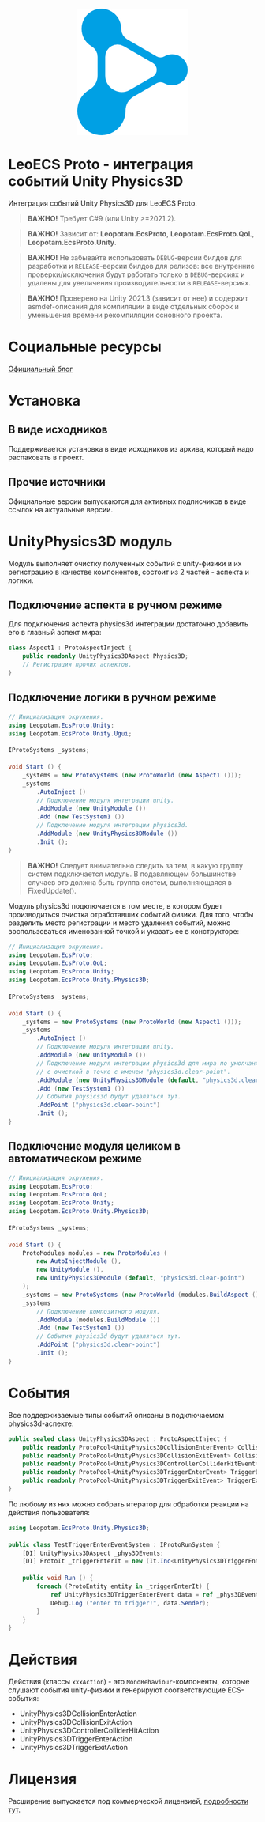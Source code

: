 <p align="center">
    <img src="./logo.png" alt="Proto">
</p>

# LeoECS Proto - интеграция событий Unity Physics3D
Интеграция событий Unity Physics3D для LeoECS Proto.

> **ВАЖНО!** Требует C#9 (или Unity >=2021.2).

> **ВАЖНО!** Зависит от: **Leopotam.EcsProto**, **Leopotam.EcsProto.QoL**, **Leopotam.EcsProto.Unity**.

> **ВАЖНО!** Не забывайте использовать `DEBUG`-версии билдов для разработки и `RELEASE`-версии билдов для релизов: все внутренние проверки/исключения будут работать только в `DEBUG`-версиях и удалены для увеличения производительности в `RELEASE`-версиях.

> **ВАЖНО!** Проверено на Unity 2021.3 (зависит от нее) и содержит asmdef-описания для компиляции в виде отдельных сборок и уменьшения времени рекомпиляции основного проекта.


# Социальные ресурсы
[Официальный блог](https://leopotam.com)


# Установка


## В виде исходников
Поддерживается установка в виде исходников из архива, который надо распаковать в проект.


## Прочие источники
Официальные версии выпускаются для активных подписчиков в виде ссылок на актуальные версии.


# UnityPhysics3D модуль
Модуль выполняет очистку полученных событий с unity-физики и их регистрацию в качестве компонентов,
состоит из 2 частей - аспекта и логики.


## Подключение аспекта в ручном режиме
Для подключения аспекта physics3d интеграции достаточно добавить его в главный аспект мира:
```c#
class Aspect1 : ProtoAspectInject {
    public readonly UnityPhysics3DAspect Physics3D;
    // Регистрация прочих аспектов.
}
```


## Подключение логики в ручном режиме
```c#
// Инициализация окружения.
using Leopotam.EcsProto.Unity;
using Leopotam.EcsProto.Unity.Ugui;

IProtoSystems _systems;

void Start () {        
    _systems = new ProtoSystems (new ProtoWorld (new Aspect1 ()));
    _systems
        .AutoInject ()
        // Подключение модуля интеграции unity.
        .AddModule (new UnityModule ())
        .Add (new TestSystem1 ())
        // Подключение модуля интеграции physics3d.
        .AddModule (new UnityPhysics3DModule ())
        .Init ();
}
```

> **ВАЖНО!** Следует внимательно следить за тем, в какую группу систем подключается модуль.
> В подавляющем большинстве случаев это должна быть группа систем, выполняющаяся в FixedUpdate().

Модуль physics3d подключается в том месте, в котором будет производиться очистка отработавших событий физики.
Для того, чтобы разделить место регистрации и место удаления событий, можно воспользоваться
именованной точкой и указать ее в конструкторе:
```c#
// Инициализация окружения.
using Leopotam.EcsProto;
using Leopotam.EcsProto.QoL;
using Leopotam.EcsProto.Unity;
using Leopotam.EcsProto.Unity.Physics3D;

IProtoSystems _systems;

void Start () {        
    _systems = new ProtoSystems (new ProtoWorld (new Aspect1 ()));
    _systems
        .AutoInject ()
        // Подключение модуля интеграции unity.
        .AddModule (new UnityModule ())
        // Подключение модуля интеграции physics3d для мира по умолчанию
        // с очисткой в точке с именем "physics3d.clear-point".
        .AddModule (new UnityPhysics3DModule (default, "physics3d.clear-point"))
        .Add (new TestSystem1 ())
        // События physics3d будут удаляться тут.
        .AddPoint ("physics3d.clear-point")
        .Init ();
}
```


## Подключение модуля целиком в автоматическом режиме
```c#
// Инициализация окружения.
using Leopotam.EcsProto;
using Leopotam.EcsProto.QoL;
using Leopotam.EcsProto.Unity;
using Leopotam.EcsProto.Unity.Physics3D;

IProtoSystems _systems;

void Start () {
    ProtoModules modules = new ProtoModules (
        new AutoInjectModule (),
        new UnityModule (),
        new UnityPhysics3DModule (default, "physics3d.clear-point")
    );
    _systems = new ProtoSystems (new ProtoWorld (modules.BuildAspect ()));
    _systems
        // Подключение композитного модуля.
        .AddModule (modules.BuildModule ())
        .Add (new TestSystem1 ())
        // События physics3d будут удаляться тут.
        .AddPoint ("physics3d.clear-point")
        .Init ();
}
```

# События
Все поддерживаемые типы событий описаны в подключаемом physics3d-аспекте:
```c#
public sealed class UnityPhysics3DAspect : ProtoAspectInject {
    public readonly ProtoPool<UnityPhysics3DCollisionEnterEvent> CollisionEnterEvent;
    public readonly ProtoPool<UnityPhysics3DCollisionExitEvent> CollisionExitEvent;
    public readonly ProtoPool<UnityPhysics3DControllerColliderHitEvent> ControllerColliderHitEvent;
    public readonly ProtoPool<UnityPhysics3DTriggerEnterEvent> TriggerEnterEvent;
    public readonly ProtoPool<UnityPhysics3DTriggerExitEvent> TriggerExitEvent;
}
```
По любому из них можно собрать итератор для обработки реакции на действия пользователя:
```c#
using Leopotam.EcsProto.Unity.Physics3D;

public class TestTriggerEnterEventSystem : IProtoRunSystem {
    [DI] UnityPhysics3DAspect _phys3DEvents;
    [DI] ProtoIt _triggerEnterIt = new (It.Inc<UnityPhysics3DTriggerEnterEvent> ());
    
    public void Run () {
        foreach (ProtoEntity entity in _triggerEnterIt) {
            ref UnityPhysics3DTriggerEnterEvent data = ref _phys3DEvents.TriggerEnterEvent.Get (entity);
            Debug.Log ("enter to trigger!", data.Sender);
        }
    }
}
```


# Действия
Действия (классы `xxxAction`) - это `MonoBehaviour`-компоненты, которые слушают события unity-физики и генерируют соответствующие ECS-события:
* UnityPhysics3DCollisionEnterAction
* UnityPhysics3DCollisionExitAction
* UnityPhysics3DControllerColliderHitAction
* UnityPhysics3DTriggerEnterAction
* UnityPhysics3DTriggerExitAction


# Лицензия
Расширение выпускается под коммерческой лицензией, [подробности тут](./LICENSE.md).
